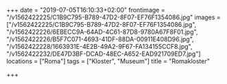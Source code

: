 +++
date = "2019-07-05T16:10:33+02:00"
frontimage = "/v1562422225/C1B9C795-B789-47D2-8F07-EF76F1354086.jpg"
images = ["/v1562422225/C1B9C795-B789-47D2-8F07-EF76F1354086.jpg", "/v1562422226/6EBECC9A-64AD-4C61-87D8-9780A67F8F01.jpg", "/v1562422226/B5F7C071-4693-41DF-88DA-00911E408D96.jpg", "/v1562422228/1663931E-4E2B-49A2-9F67-FA134155CCF8.jpg", "/v1562422232/DE47D3BF-DCAD-48EC-A652-EAD921709ED7.jpg"]
locations = ["Roma"]
tags = ["Kloster", "Museum"]
title = "Romakloster"

+++
